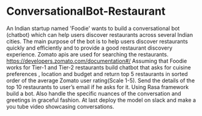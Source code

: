 # ConversationalBot-Restaurant
An Indian startup named 'Foodie' wants to build a conversational bot (chatbot) which can help users discover restaurants across several Indian cities. The main purpose of the bot is to help users discover restaurants quickly and efficiently and to provide a good restaurant discovery experience. Zomato apis are used for searching the restaurants. https://developers.zomato.com/documentation#/ Assuming that Foodie works for Tier-1 and Tier-2 restaurants build chatbot that asks for cuisine preferences , location and budget and return top 5 restaurants in sorted order of the average Zomato user rating(Scale 1-5). Send the details of the top 10 restaurants to user’s email if he asks for it. Using Rasa framework build a bot. Also handle the specific nuances of the conversation and greetings in graceful fashion. At last deploy the model on slack and make a you tube video showcasing conversations.
